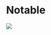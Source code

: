 # Notable
<img src="https://encrypted-tbn0.gstatic.com/images?q=tbn:ANd9GcRJXWwGkcBNmQmaQbi_p9ISWH47MLNvXzvUPmD57TSNC4suzZQ4">
